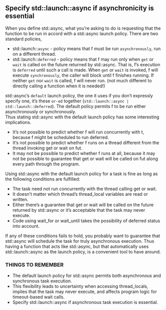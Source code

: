 ## Specify std::launch::async if asynchronicity is essential
When you define std::async, what you’re asking to do is requesting that the function to be run in accord with a std::async launch policy. There are two standard policies, 
* std::launch::`async` - policy means that f must be run `asynchronously`, run on a different thread.
* std::launch::`deferred` - policy means that f may run only when `get` or `wait` is called on the future returned by std::async. That is, f’s execution is `deferred` until such a call is made. When `get` or `wait` is invoked, f will execute `synchronously`, the caller will block until f finishes running. If neither `get` nor `wait` is called, f will never run. (not much different to directly calling a function when it is needed!)

std::async’s `default` launch policy, the one it uses if you don’t expressly specify one, it’s these `or-ed` together (`std::launch::async | std::launch::deferred`). The default policy permits f to be run either asynchronously or synchronously.   
Thus stating std::async with the default launch policy has some interesting implications.
* It’s not possible to predict whether f will run concurrently with t, because f might be scheduled to run deferred.
* It’s not possible to predict whether f runs on a thread different from the thread invoking get or wait on fut.
* It may not be possible to predict whether f runs at all, because it may not be possible to guarantee that get or wait will be called on fut along every path through the program.

Using std::async with the default launch policy for a task is fine as long as the following conditions are fulfilled:
* The task need not run concurrently with the thread calling get or wait.
* It doesn’t matter which thread’s thread_local variables are read or written.
* Either there’s a guarantee that get or wait will be called on the future returned by std::async or it’s acceptable that the task may never execute.
* Code using wait_for or wait_until takes the possibility of deferred status into account.

If any of these conditions fails to hold, you probably want to guarantee that std::async will schedule the task for truly asynchronous execution. Thus having a function that acts like std::async, but that automatically uses std::launch::async as the launch policy, is a convenient tool to have around. 
### THINGS TO REMEMBER
* The default launch policy for std::async permits both asynchronous and synchronous task execution.
* This flexibility leads to uncertainty when accessing thread_locals, implies that the task may never execute, and affects program logic for timeout-based wait calls.
* Specify std::launch::async if asynchronous task execution is essential.